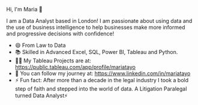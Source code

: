 Hi, I'm Maria 👋

I am a Data Analyst based in London! I am passionate about using data and the use of business intelligence to help businesses make more informed and progressive decisions with confidence! 

* 😄 From Law to Data
* 📚 Skilled in Advanced Excel, SQL, Power BI, Tableau and Python.
* 👨‍💻 My Tableau Projects are at: https://public.tableau.com/app/profile/mariatayo 
* 🌱 You can follow my journey at: https://www.linkedin.com/in/mariatayo
* ⚡ Fun fact: After more than a decade in the legal industry I took a bold step of faith and stepped into the world of data. 
     A Litigation Paralegal turned Data Analyst⚡️

<!--
**MariaTayo/MariaTayo** is a ✨ _special_ ✨ repository because its `README.md` (this file) appears on your GitHub profile.

Here are some ideas to get you started:

- 🔭 I’m currently working on ...
- 🌱 I’m currently learning ...
- 👯 I’m looking to collaborate on ...
- 🤔 I’m looking for help with ...
- 💬 Ask me about ...
- 📫 How to reach me: ...
- 😄 Pronouns: ...
- ⚡ Fun fact: ...
-->

